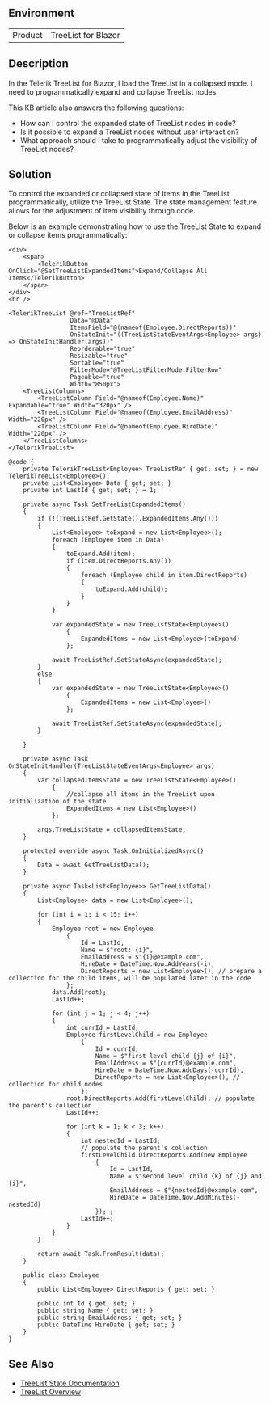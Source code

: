 
## Environment

<table>
<tbody>
<tr>
<td>Product</td>
<td>TreeList for Blazor</td>
</tr>
</tbody>
</table>

## Description

In the Telerik TreeList for Blazor, I load the TreeList in a collapsed mode. I need to programmatically expand and collapse TreeList nodes.

This KB article also answers the following questions:
- How can I control the expanded state of TreeList nodes in code?
- Is it possible to expand a TreeList nodes without user interaction?
- What approach should I take to programmatically adjust the visibility of TreeList nodes?

## Solution

To control the expanded or collapsed state of items in the TreeList programmatically, utilize the TreeList State. The state management feature allows for the adjustment of item visibility through code.

Below is an example demonstrating how to use the TreeList State to expand or collapse items programmatically:

````RAZOR
<div>
    <span>
        <TelerikButton OnClick="@SetTreeListExpandedItems">Expand/Collapse All Items</TelerikButton>
    </span>
</div>
<br />

<TelerikTreeList @ref="TreeListRef"
                 Data="@Data"
                 ItemsField="@(nameof(Employee.DirectReports))"
                 OnStateInit="((TreeListStateEventArgs<Employee> args) => OnStateInitHandler(args))"
                 Reorderable="true"
                 Resizable="true"
                 Sortable="true"
                 FilterMode="@TreeListFilterMode.FilterRow"
                 Pageable="true"
                 Width="850px">
    <TreeListColumns>
        <TreeListColumn Field="@nameof(Employee.Name)" Expandable="true" Width="320px" />
        <TreeListColumn Field="@nameof(Employee.EmailAddress)" Width="220px" />
        <TreeListColumn Field="@nameof(Employee.HireDate)" Width="220px" />
    </TreeListColumns>
</TelerikTreeList>

@code {
    private TelerikTreeList<Employee> TreeListRef { get; set; } = new TelerikTreeList<Employee>();
    private List<Employee> Data { get; set; }
    private int LastId { get; set; } = 1;

    private async Task SetTreeListExpandedItems()
    {
        if (!(TreeListRef.GetState().ExpandedItems.Any()))
        {
            List<Employee> toExpand = new List<Employee>();
            foreach (Employee item in Data)
            {
                toExpand.Add(item);
                if (item.DirectReports.Any())
                {
                    foreach (Employee child in item.DirectReports)
                    {
                        toExpand.Add(child);
                    }
                }
            }

            var expandedState = new TreeListState<Employee>()
                {
                    ExpandedItems = new List<Employee>(toExpand)
                };

            await TreeListRef.SetStateAsync(expandedState);
        }
        else
        {
            var expandedState = new TreeListState<Employee>()
                {
                    ExpandedItems = new List<Employee>()
                };

            await TreeListRef.SetStateAsync(expandedState);
        }

    }

    private async Task OnStateInitHandler(TreeListStateEventArgs<Employee> args)
    {
        var collapsedItemsState = new TreeListState<Employee>()
            {
                //collapse all items in the TreeList upon initialization of the state
                ExpandedItems = new List<Employee>()
            };

        args.TreeListState = collapsedItemsState;
    }

    protected override async Task OnInitializedAsync()
    {
        Data = await GetTreeListData();
    }

    private async Task<List<Employee>> GetTreeListData()
    {
        List<Employee> data = new List<Employee>();

        for (int i = 1; i < 15; i++)
        {
            Employee root = new Employee
                {
                    Id = LastId,
                    Name = $"root: {i}",
                    EmailAddress = $"{i}@example.com",
                    HireDate = DateTime.Now.AddYears(-i),
                    DirectReports = new List<Employee>(), // prepare a collection for the child items, will be populated later in the code
                };
            data.Add(root);
            LastId++;

            for (int j = 1; j < 4; j++)
            {
                int currId = LastId;
                Employee firstLevelChild = new Employee
                    {
                        Id = currId,
                        Name = $"first level child {j} of {i}",
                        EmailAddress = $"{currId}@example.com",
                        HireDate = DateTime.Now.AddDays(-currId),
                        DirectReports = new List<Employee>(), // collection for child nodes
                    };
                root.DirectReports.Add(firstLevelChild); // populate the parent's collection
                LastId++;

                for (int k = 1; k < 3; k++)
                {
                    int nestedId = LastId;
                    // populate the parent's collection
                    firstLevelChild.DirectReports.Add(new Employee
                        {
                            Id = LastId,
                            Name = $"second level child {k} of {j} and {i}",
                            EmailAddress = $"{nestedId}@example.com",
                            HireDate = DateTime.Now.AddMinutes(-nestedId)
                        }); ;
                    LastId++;
                }
            }
        }

        return await Task.FromResult(data);
    }

    public class Employee
    {
        public List<Employee> DirectReports { get; set; }

        public int Id { get; set; }
        public string Name { get; set; }
        public string EmailAddress { get; set; }
        public DateTime HireDate { get; set; }
    }
}
````

## See Also

- [TreeList State Documentation](slug:treelist-state)
- [TreeList Overview](slug:treelist-overview)
